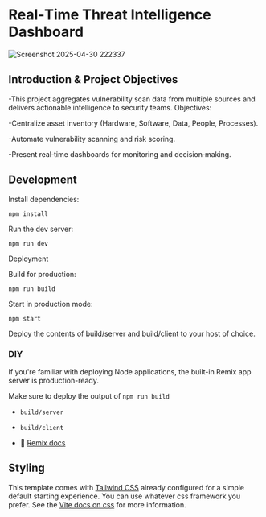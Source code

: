 # Real‑Time Threat Intelligence Dashboard
![Screenshot 2025-04-30 222337](https://github.com/user-attachments/assets/98ad331b-35b0-4be0-a281-4016acf93f4d)

## Introduction & Project Objectives

-This project aggregates vulnerability scan data from multiple sources and delivers actionable intelligence to security teams. Objectives:

-Centralize asset inventory (Hardware, Software, Data, People, Processes).

-Automate vulnerability scanning and risk scoring.

-Present real‑time dashboards for monitoring and decision‑making.
## Development

Install dependencies:
```shellscript
npm install
```

Run the dev server:

```shellscript
npm run dev
```

Deployment

Build for production:
```shellscript
npm run build
```

Start in production mode:
```shellscript
npm start
```
Deploy the contents of build/server and build/client to your host of choice.



### DIY

If you're familiar with deploying Node applications, the built-in Remix app server is production-ready.

Make sure to deploy the output of `npm run build`

- `build/server`
- `build/client`

- 📖 [Remix docs](https://remix.run/docs)

## Styling

This template comes with [Tailwind CSS](https://tailwindcss.com/) already configured for a simple default starting experience. You can use whatever css framework you prefer. See the [Vite docs on css](https://vitejs.dev/guide/features.html#css) for more information.
